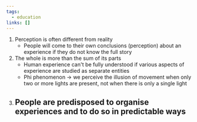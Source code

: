 ```yaml
---
tags:
  - education
links: []
---
```

1. Perception is often different from reality
	- People will come to their own conclusions (perception) about an experience if they do not know the full story
2. The whole is more than the sum of its parts
	- Human experience can't be fully understood if various aspects of experience are studied as separate entities
	- Phi phenomenon -> we perceive the illusion of movement when only two or more lights are present, not when there is only a single light
3. People are predisposed to organise experiences and to do so in predictable ways
	- 